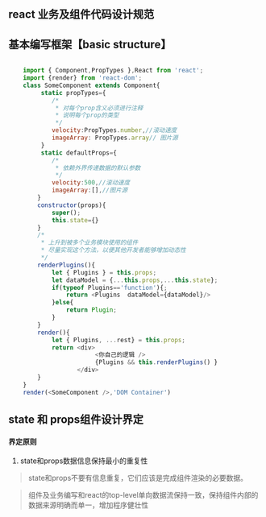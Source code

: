 ## react 业务及组件代码设计规范


## 基本编写框架【basic structure】

```javascript

    import { Component,PropTypes },React from 'react';
    import {render} from 'react-dom';
    class SomeComponent extends Component{
         static propTypes={
            /*
             * 对每个prop含义必须进行注释
             * 说明每个prop的类型
             */
            velocity:PropTypes.number,//滚动速度
            imageArray: PropTypes.array// 图片源
         }
         static defaultProps={
            /*
             * 依赖外界传递数据的默认参数
             */
            velocity:500,//滚动速度
            imageArray:[],//图片源
        }
        constructor(props){
            super();
            this.state={}
        }
        /*
         * 上升到被多个业务模块使用的组件
         * 尽量实现这个方法，以便其他开发者能够增加动态性
         */
        renderPlugins(){
            let { Plugins } = this.props;
            let dataModel = {...this.props,...this.state};
            if(typeof Plugins=='function'){;
                return <Plugins  dataModel={dataModel}/>
            }else{
                return Plugin;
            }
        }
        render(){
            let { Plugins, ...rest} = this.props;
            return <div>
                        <你自己的逻辑 />
                        {Plugins && this.renderPlugins() }
                   </div>
        }
    }
    render(<SomeComponent />,'DOM Container')

```


## state 和 props组件设计界定

#### 界定原则

1. state和props数据信息保持最小的重复性

> state和props不要有信息重复，它们应该是完成组件渲染的必要数据。

> 组件及业务编写和react的top-level单向数据流保持一致，保持组件内部的数据来源明确而单一，增加程序健壮性
















